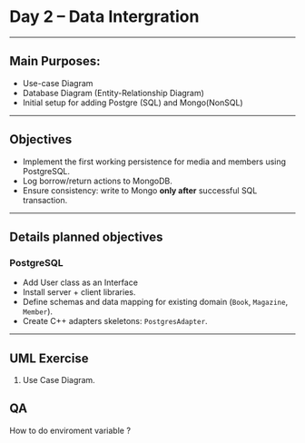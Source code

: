 # Day 2 – Data Intergration

---

## Main Purposes:
- Use-case Diagram
- Database Diagram (Entity-Relationship Diagram)
- Initial setup for adding Postgre (SQL) and Mongo(NonSQL)

---

## Objectives
- Implement the first working persistence for media and members using PostgreSQL.
- Log borrow/return actions to MongoDB.
- Ensure consistency: write to Mongo **only after** successful SQL transaction.

---

## Details planned objectives

### PostgreSQL
- Add User class as an Interface
- Install server + client libraries.
- Define schemas and data mapping for existing domain (`Book`, `Magazine`, `Member`).
- Create C++ adapters skeletons: `PostgresAdapter`.

---

## UML Exercise
1. Use Case Diagram.

## QA
How to do enviroment variable ?